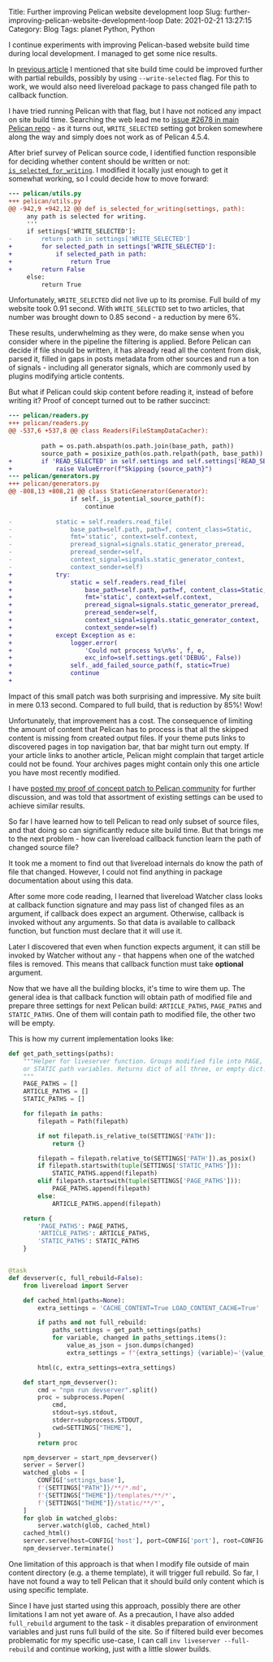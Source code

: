 Title: Further improving Pelican website development loop
Slug: further-improving-pelican-website-development-loop
Date: 2021-02-21 13:27:15
Category: Blog
Tags: planet Python, Python

I continue experiments with improving Pelican-based website build time during local development. I managed to get some nice results.

<!-- more -->

In [previous article]({filename}improving-pelican-website-development-loop.md) I mentioned that site build time could be improved further with partial rebuilds, possibly by using `--write-selected` flag. For this to work, we would also need livereload package to pass changed file path to callback function.

I have tried running Pelican with that flag, but I have not noticed any impact on site build time. Searching the web lead me to [issue #2678 in main Pelican repo](https://github.com/getpelican/pelican/issues/2678) - as it turns out, `WRITE_SELECTED` setting got broken somewhere along the way and simply does not work as of Pelican 4.5.4.

After brief survey of Pelican source code, I identified function responsible for deciding whether content should be written or not: [`is_selected_for_writing`](https://github.com/getpelican/pelican/blob/2eb9c26cdb367033692cb75f3c8d9937cf7db94d/pelican/utils.py#L937). I modified it locally just enough to get it somewhat working, so I could decide how to move forward:

```diff
--- pelican/utils.py
+++ pelican/utils.py
@@ -942,9 +942,12 @@ def is_selected_for_writing(settings, path):
     any path is selected for writing.
     '''
     if settings['WRITE_SELECTED']:
-        return path in settings['WRITE_SELECTED']
+        for selected_path in settings['WRITE_SELECTED']:
+            if selected_path in path:
+                return True
+        return False
     else:
         return True
```

Unfortunately, `WRITE_SELECTED` did not live up to its promise. Full build of my website took 0.91 second. With `WRITE_SELECTED` set to two articles, that number was brought down to 0.85 second - a reduction by mere 6%.

These results, underwhelming as they were, do make sense when you consider where in the pipeline the filtering is applied. Before Pelican can decide if file should be written, it has already read all the content from disk, parsed it, filled in gaps in posts metadata from other sources and run a ton of signals - including all generator signals, which are commonly used by plugins modifying article contents.

But what if Pelican could skip content before reading it, instead of before writing it? Proof of concept turned out to be rather succinct:

```diff
--- pelican/readers.py
+++ pelican/readers.py
@@ -537,6 +537,8 @@ class Readers(FileStampDataCacher):
 
         path = os.path.abspath(os.path.join(base_path, path))
         source_path = posixize_path(os.path.relpath(path, base_path))
+        if 'READ_SELECTED' in self.settings and self.settings['READ_SELECTED'] not in source_path:
+            raise ValueError(f"Skipping {source_path}")
--- pelican/generators.py
+++ pelican/generators.py
@@ -808,13 +808,21 @@ class StaticGenerator(Generator):
                 if self._is_potential_source_path(f):
                     continue
 
-            static = self.readers.read_file(
-                base_path=self.path, path=f, content_class=Static,
-                fmt='static', context=self.context,
-                preread_signal=signals.static_generator_preread,
-                preread_sender=self,
-                context_signal=signals.static_generator_context,
-                context_sender=self)
+            try:
+                static = self.readers.read_file(
+                    base_path=self.path, path=f, content_class=Static,
+                    fmt='static', context=self.context,
+                    preread_signal=signals.static_generator_preread,
+                    preread_sender=self,
+                    context_signal=signals.static_generator_context,
+                    context_sender=self)
+            except Exception as e:
+                logger.error(
+                    'Could not process %s\n%s', f, e,
+                    exc_info=self.settings.get('DEBUG', False))
+                self._add_failed_source_path(f, static=True)
+                continue
+
```

Impact of this small patch was both surprising and impressive. My site built in mere 0.13 second. Compared to full build, that is reduction by 85%! Wow!

Unfortunately, that improvement has a cost. The consequence of limiting the amount of content that Pelican has to process is that all the skipped content is missing from created output files. If your theme puts links to discovered pages in top navigation bar, that bar might turn out empty. If your article links to another article, Pelican might complain that target article could not be found. Your archives pages might contain only this one article you have most recently modified.

I have [posted my proof of concept patch to Pelican community](https://github.com/getpelican/pelican/pull/2848) for further discussion, and was told that assortment of existing settings can be used to achieve similar results.

So far I have learned how to tell Pelican to read only subset of source files, and that doing so can significantly reduce site build time. But that brings me to the next problem - how can livereload callback function learn the path of changed source file?

It took me a moment to find out that livereload internals do know the path of file that changed. However, I could not find anything in package documentation about using this data.

After some more code reading, I learned that livereload Watcher class looks at callback function signature and may pass list of changed files as an argument, if callback does expect an argument. Otherwise, callback is invoked without any arguments. So that data is available to callback function, but function must declare that it will use it.

Later I discovered that even when function expects argument, it can still be invoked by Watcher without any - that happens when one of the watched files is removed. This means that callback function must take **optional** argument.

Now that we have all the building blocks, it's time to wire them up. The general idea is that callback function will obtain path of modified file and prepare three settings for next Pelican build: `ARTICLE_PATHS`, `PAGE_PATHS` and `STATIC_PATHS`. One of them will contain path to modified file, the other two will be empty.

This is how my current implementation looks like:

```python
def get_path_settings(paths):
    """Helper for liveserver function. Groups modified file into PAGE, ARTICLE
    or STATIC path variables. Returns dict of all three, or empty dict.
    """
    PAGE_PATHS = []
    ARTICLE_PATHS = []
    STATIC_PATHS = []

    for filepath in paths:
        filepath = Path(filepath)

        if not filepath.is_relative_to(SETTINGS['PATH']):
            return {}

        filepath = filepath.relative_to(SETTINGS['PATH']).as_posix()
        if filepath.startswith(tuple(SETTINGS['STATIC_PATHS'])):
            STATIC_PATHS.append(filepath)
        elif filepath.startswith(tuple(SETTINGS['PAGE_PATHS'])):
            PAGE_PATHS.append(filepath)
        else:
            ARTICLE_PATHS.append(filepath)

    return {
        'PAGE_PATHS': PAGE_PATHS,
        'ARTICLE_PATHS': ARTICLE_PATHS,
        'STATIC_PATHS': STATIC_PATHS
    }


@task
def devserver(c, full_rebuild=False):
    from livereload import Server

    def cached_html(paths=None):
        extra_settings = 'CACHE_CONTENT=True LOAD_CONTENT_CACHE=True'

        if paths and not full_rebuild:
            paths_settings = get_path_settings(paths)
            for variable, changed in paths_settings.items():
                value_as_json = json.dumps(changed)
                extra_settings = f"{extra_settings} {variable}='{value_as_json}'"

        html(c, extra_settings=extra_settings)

    def start_npm_devserver():
        cmd = "npm run devserver".split()
        proc = subprocess.Popen(
            cmd,
            stdout=sys.stdout,
            stderr=subprocess.STDOUT,
            cwd=SETTINGS["THEME"],
        )
        return proc

    npm_devserver = start_npm_devserver()
    server = Server()
    watched_globs = [
        CONFIG['settings_base'],
        f'{SETTINGS["PATH"]}/**/*.md',
        f'{SETTINGS["THEME"]}/templates/**/*',
        f'{SETTINGS["THEME"]}/static/**/*',
    ]
    for glob in watched_globs:
        server.watch(glob, cached_html)
    cached_html()
    server.serve(host=CONFIG['host'], port=CONFIG['port'], root=CONFIG['deploy_path'])
    npm_devserver.terminate()
```

One limitation of this approach is that when I modify file outside of main content directory (e.g. a theme template), it will trigger full rebuild. So far, I have not found a way to tell Pelican that it should build only content which is using specific template.

Since I have just started using this approach, possibly there are other limitations I am not yet aware of. As a precaution, I have also added `full_rebuild` argument to the task - it disables preparation of environment variables and just runs full build of the site. So if filtered build ever becomes problematic for my specific use-case, I can call `inv liveserver --full-rebuild` and continue working, just with a little slower builds.
